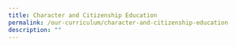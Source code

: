 ```yaml
---
title: Character and Citizenship Education
permalink: /our-curriculum/character-and-citizenship-education
description: ""
---
```

